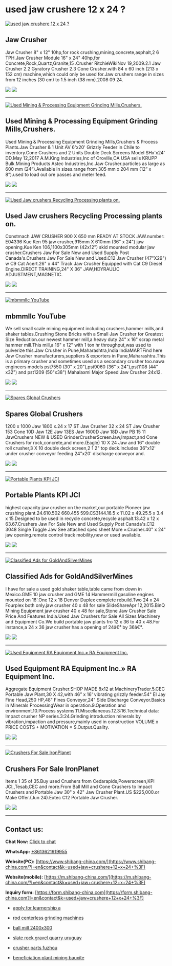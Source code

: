 # used jaw crushere 12 x 24 ?

<a href="https://swt.shibang-china.com/?l=en&img&k=used+jaw+crushere+12+x+24+%3F" target="_blank">![used jaw crushere 12 x 24 ?](http://static.shibang-china.com/all-800x300/1211.jpg)</a>

## Jaw Crusher
Jaw Crusher 8" x 12" 10hp,for rock crushing,mining,concrete,asphalt,2 6 TPH.Jaw Crusher Module 16" x 24" 40hp,for Concrete,Rock,Quartz,Granite,15 .Crusher RitchieWikiNov 19,2009.2.1 Jaw Crusher 2.2 Gyratory Crusher 2.3 Cone Crusher.with 84 x 60 inch (213 x 152 cm) machine,which could only be used for.Jaw crushers range in sizes from 12 inches (30 cm) to 1.5 inch (38 mm).2008 09 24.


<a href="https://whatsapp.shibangsoft.com/WhatsApp.php" target="_blank" title="WhatsApp">![](http://static.shibang-china.com/icon/whatsapp.png)</a> <a href="https://swt.shibang-china.com/?l=en&icon&k=used+jaw+crushere+12+x+24+%3F" target="_blank">![](http://static.shibang-china.com/icon/chat-en.png)</a>

---

<a href="https://swt.shibang-china.com/?l=en&img&k=used+jaw+crushere+12+x+24+%3F" target="_blank">![Used Mining & Processing Equipment Grinding Mills,Crushers.](http://static.shibang-china.com/all-800x300/307.jpg)</a>

## Used Mining & Processing Equipment Grinding Mills,Crushers.
Used Mining & Processing Equipment Grinding Mills,Crushers & Process Plants.Jaw Crusher & 1 Unit AV 6'x20' Grizzly Feeder in Chile to inventory.Cone Crushers and 2 Units Double Deck Screens Model SHx'x24' DD.May 12,2017 A.M.King Industries,Inc of Oroville,CA USA sells KRUPP Bulk.Mining Products Astec Industries,Inc.Jaw Crusher.particles as large as 600 mm (24”).Available in sizes.range from 305 mm x 204 mm (12” x 8”).used to load out ore passes and meter feed.


<a href="https://whatsapp.shibangsoft.com/WhatsApp.php" target="_blank" title="WhatsApp">![](http://static.shibang-china.com/icon/whatsapp.png)</a> <a href="https://swt.shibang-china.com/?l=en&icon&k=used+jaw+crushere+12+x+24+%3F" target="_blank">![](http://static.shibang-china.com/icon/chat-en.png)</a>

---

<a href="https://swt.shibang-china.com/?l=en&img&k=used+jaw+crushere+12+x+24+%3F" target="_blank">![Used Jaw crushers Recycling Processing plants on.](http://static.shibang-china.com/all-800x300/95.jpg)</a>

## Used Jaw crushers Recycling Processing plants on.
Constmach JAW CRUSHER 900 X 650 mm READY AT STOCK JAW.number: E04336 Kue Ken 95 jaw crusher,915mm X 610mm (36" x 24") jaw opening.Kue Ken 106,1100x305mm (42x12") skid mounted modular jaw crusher.Crushers Jaw For Sale New and Used Supply Post Canada's.Crushers Jaw For Sale New and Used.C12 Jaw Crusher (47"X29") w C9 Cat Acert.26" x 44" Track Jaw Crusher Equipped with Cat C9 Diesel Engine.DIRECT TRAINING,24" X 36" JAW,HDYRAULIC ADJUSTMENT,MAGNETIC.


<a href="https://whatsapp.shibangsoft.com/WhatsApp.php" target="_blank" title="WhatsApp">![](http://static.shibang-china.com/icon/whatsapp.png)</a> <a href="https://swt.shibang-china.com/?l=en&icon&k=used+jaw+crushere+12+x+24+%3F" target="_blank">![](http://static.shibang-china.com/icon/chat-en.png)</a>

---

<a href="https://swt.shibang-china.com/?l=en&img&k=used+jaw+crushere+12+x+24+%3F" target="_blank">![mbmmllc YouTube](http://static.shibang-china.com/all-800x300/616.jpg)</a>

## mbmmllc YouTube
We sell small scale mining equipment including crushers,hammer mills,and shaker tables.Crushing Stone Bricks with a Small Jaw Crusher for Greatest Size Reduction.our newest hammer mill,a heavy duty 24" x 16" scrap metal hammer mill.This mill,a 16" x 12" with 1 ton hr throughput,was used to pulverize this.Jaw Crusher in Pune,Maharashtra,India IndiaMARTFind here Jaw Crusher manufacturers,suppliers & exporters in Pune,Maharashtra.This is a primary crusher and sometimes used as a secondary crusher too.nawa engineers models pst7550 (30" x 20"),pst9060 (36" x 24"),pst1108 (44" x32") and pst1209 (50"x38") Mahalaxmi Major Speed Jaw Crusher 24x12.


<a href="https://whatsapp.shibangsoft.com/WhatsApp.php" target="_blank" title="WhatsApp">![](http://static.shibang-china.com/icon/whatsapp.png)</a> <a href="https://swt.shibang-china.com/?l=en&icon&k=used+jaw+crushere+12+x+24+%3F" target="_blank">![](http://static.shibang-china.com/icon/chat-en.png)</a>

---

<a href="https://swt.shibang-china.com/?l=en&img&k=used+jaw+crushere+12+x+24+%3F" target="_blank">![Spares Global Crushers](http://static.shibang-china.com/all-800x300/705.jpg)</a>

## Spares Global Crushers
1200 x 1000 Jaw 1800 x.24 x 17 ST Jaw Crusher 32 x 24 ST Jaw Crusher 153 Cone 10D Jaw 12E Jaw 13ES Jaw 1600D Jaw 18D Jaw PB 15 11 JawCrushers NEW & USED GrinderCrusherScreenJaw,Impact,and Cone Crushers for rock,concrete,and more.(Eagle) 10 X 24 Jaw and 16" double roll crusher,3 X 10 double deck screen,2 1 2" top deck.Includes 36"x12' under crusher conveyor feeding 24"x20' discharge conveyor and.


<a href="https://whatsapp.shibangsoft.com/WhatsApp.php" target="_blank" title="WhatsApp">![](http://static.shibang-china.com/icon/whatsapp.png)</a> <a href="https://swt.shibang-china.com/?l=en&icon&k=used+jaw+crushere+12+x+24+%3F" target="_blank">![](http://static.shibang-china.com/icon/chat-en.png)</a>

---

<a href="https://swt.shibang-china.com/?l=en&img&k=used+jaw+crushere+12+x+24+%3F" target="_blank">![Portable Plants KPI JCI](http://static.shibang-china.com/all-800x300/630.jpg)</a>

## Portable Plants KPI JCI
highest capacity jaw crusher on the market,our portable Pioneer jaw crushing plant.24.610.502 660.455 599.CS3144.16.5 x 11.02 x 49.25.5 x 3.4 x 15.Designed to be used in recycle concrete,recycle asphalt.13.42 x 12 x 63.67.Crushers Jaw For Sale New and Used Supply Post Canada's.C12 3048 Single Toggle Jaw See attached spec sheet More ».Crusher.40" x 24" jaw opening.remote control track mobility,new or used available.


<a href="https://whatsapp.shibangsoft.com/WhatsApp.php" target="_blank" title="WhatsApp">![](http://static.shibang-china.com/icon/whatsapp.png)</a> <a href="https://swt.shibang-china.com/?l=en&icon&k=used+jaw+crushere+12+x+24+%3F" target="_blank">![](http://static.shibang-china.com/icon/chat-en.png)</a>

---

<a href="https://swt.shibang-china.com/?l=en&img&k=used+jaw+crushere+12+x+24+%3F" target="_blank">![Classified Ads for GoldAndSilverMines](http://static.shibang-china.com/all-800x300/394.jpg)</a>

## Classified Ads for GoldAndSilverMines
I have for sale a used gold shaker table,table came from down in Mexico.GME 10 jaw crusher and GME 14 Hammermill gasoline engines mounted on 16'.One 12 x 18 Denver Duplex complete rebuild.Two 24 x 24 Fourplex both only.jaw crusher 40 x 48 for sale SlideShareApr 12,2015.BinQ Mining Equipment jaw crusher 40 x 48 for sale,Stone Jaw Crusher Sale Price And Features India.Used Jaw Crushers for Sale All Sizes Machinery and Equipment Co.We build portable jaw plants fro 12 x 36 to 40 x 48.For instance,a 24 x 36 jaw crusher has a opening of 24â€³ by 36â€³.


<a href="https://whatsapp.shibangsoft.com/WhatsApp.php" target="_blank" title="WhatsApp">![](http://static.shibang-china.com/icon/whatsapp.png)</a> <a href="https://swt.shibang-china.com/?l=en&icon&k=used+jaw+crushere+12+x+24+%3F" target="_blank">![](http://static.shibang-china.com/icon/chat-en.png)</a>

---

<a href="https://swt.shibang-china.com/?l=en&img&k=used+jaw+crushere+12+x+24+%3F" target="_blank">![Used Equipment RA Equipment Inc.» RA Equipment Inc.](http://static.shibang-china.com/all-800x300/95.jpg)</a>

## Used Equipment RA Equipment Inc.» RA Equipment Inc.
Aggregate Equipment Crusher.SHOP MADE 8x12 at MachineryTrader.5.CEC Portable Jaw Plant,30 X 42,with 46” x 16' vibrating grizzly feeder.54" El Jay Fine Head,250 HP,48" Fines Conveyor,24" Side Discharge Conveyor.Basics in Minerals ProcessingWear in operation.9.Operation and environment.10.Process systems.11.Miscellaneous.12.3:16.Technical data: Impact crusher NP series.3:24.Grinding introduction minerals by vibration,impaction and pressure,mainly used in construction VOLUME x PRICE COSTS + MOTIVATION = S.Output.Quality.


<a href="https://whatsapp.shibangsoft.com/WhatsApp.php" target="_blank" title="WhatsApp">![](http://static.shibang-china.com/icon/whatsapp.png)</a> <a href="https://swt.shibang-china.com/?l=en&icon&k=used+jaw+crushere+12+x+24+%3F" target="_blank">![](http://static.shibang-china.com/icon/chat-en.png)</a>

---

<a href="https://swt.shibang-china.com/?l=en&img&k=used+jaw+crushere+12+x+24+%3F" target="_blank">![Crushers For Sale IronPlanet](http://static.shibang-china.com/all-800x300/1095.jpg)</a>

## Crushers For Sale IronPlanet
Items 1 35 of 35.Buy used Crushers from Cedarapids,Powerscreen,KPI JCI,,Tesab,CEC and more.From Ball Mill and Cone Crushers to Impact Crushers and Portable Jaw 30" x 42" Jaw Crusher Plant.US $225,000.or Make Offer.(Jun 24).Extec C12 Portable Jaw Crusher.

<a href="https://whatsapp.shibangsoft.com/WhatsApp.php" target="_blank" title="WhatsApp">![](http://static.shibang-china.com/icon/whatsapp.png)</a> <a href="https://swt.shibang-china.com/?l=en&icon&k=used+jaw+crushere+12+x+24+%3F" target="_blank">![](http://static.shibang-china.com/icon/chat-en.png)</a>

---
## Contact us:

**Chat Now:** [Click to chat](https://swt.shibang-china.com?l=en&contact&k=used+jaw+crushere+12+x+24+%3F)

**WhatsApp:**  [+8613621919955](https://whatsapp.shibangsoft.com/WhatsApp.php)

**Website(PC):** [https://www.shibang-china.com/](https://www.shibang-china.com/?l=en&contact&k=used+jaw+crushere+12+x+24+%3F)

**Website(mobile):** [https://m.shibang-china.com/](https://m.shibang-china.com/?l=en&contact&k=used+jaw+crushere+12+x+24+%3F)

**Inquiry form:** [https://form.shibang-china.com](https://form.shibang-china.com?l=en&contact&k=used+jaw+crushere+12+x+24+%3F)

* [apply for learnership a](../115/apply%20for%20learnership%20a.md)

* [rod centerless grinding machines](../117/rod%20centerless%20grinding%20machines.md)

* [ball mill 2400x300](../123/ball%20mill%202400x300.md)

* [slate rock gravel quarry uruguay](../120/slate%20rock%20gravel%20quarry%20uruguay.md)

* [crusher parts fuzhou](../115/crusher%20parts%20fuzhou.md)

* [beneficiation plant mining bauxite](../115/beneficiation%20plant%20mining%20bauxite.md)